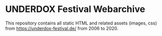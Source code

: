 # UNDERDOX Festival Webarchive

This repository contains all static HTML and related assets (images, css) from https://underdox-festival.de/ from 2006 to 2020.